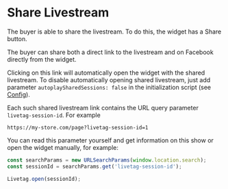 # Share Livestream

The buyer is able to share the livestream. To do this, the widget has a Share button.

The buyer can share both a direct link to the livestream and on Facebook directly from the widget.

Clicking on this link will automatically open the widget with the shared livestream. To disable automatically opening shared livestream, just add parameter `autoplaySharedSessions: false` in the initialization script (see [Config](../config/README.md#autoplaysharedsessions)).

Each such shared livestream link contains the URL query parameter `livetag-session-id`. For example
```
https://my-store.com/page?livetag-session-id=1
```

You can read this parameter yourself and get information on this show or open the widget manually, for example:
```javascript
const searchParams = new URLSearchParams(window.location.search);
const sessionId = searchParams.get('livetag-session-id');

Livetag.open(sessionId);
```

